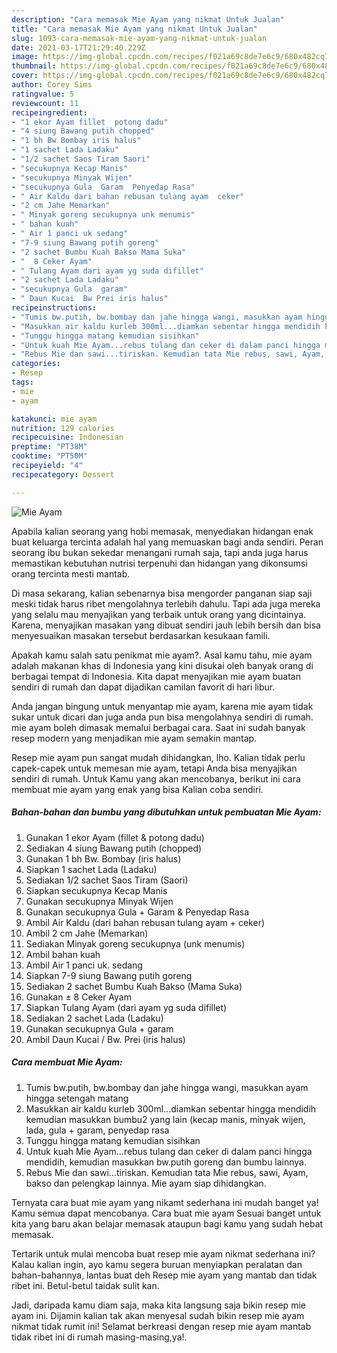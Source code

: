```yaml
---
description: "Cara memasak Mie Ayam yang nikmat Untuk Jualan"
title: "Cara memasak Mie Ayam yang nikmat Untuk Jualan"
slug: 1093-cara-memasak-mie-ayam-yang-nikmat-untuk-jualan
date: 2021-03-17T21:29:40.229Z
image: https://img-global.cpcdn.com/recipes/f021a69c8de7e6c9/680x482cq70/mie-ayam-foto-resep-utama.jpg
thumbnail: https://img-global.cpcdn.com/recipes/f021a69c8de7e6c9/680x482cq70/mie-ayam-foto-resep-utama.jpg
cover: https://img-global.cpcdn.com/recipes/f021a69c8de7e6c9/680x482cq70/mie-ayam-foto-resep-utama.jpg
author: Corey Sims
ratingvalue: 5
reviewcount: 11
recipeingredient:
- "1 ekor Ayam fillet  potong dadu"
- "4 siung Bawang putih chopped"
- "1 bh Bw Bombay iris halus"
- "1 sachet Lada Ladaku"
- "1/2 sachet Saos Tiram Saori"
- "secukupnya Kecap Manis"
- "secukupnya Minyak Wijen"
- "secukupnya Gula  Garam  Penyedap Rasa"
- " Air Kaldu dari bahan rebusan tulang ayam  ceker"
- "2 cm Jahe Memarkan"
- " Minyak goreng secukupnya unk menumis"
- " bahan kuah"
- " Air 1 panci uk sedang"
- "7-9 siung Bawang putih goreng"
- "2 sachet Bumbu Kuah Bakso Mama Suka"
- "  8 Ceker Ayam"
- " Tulang Ayam dari ayam yg suda difillet"
- "2 sachet Lada Ladaku"
- "secukupnya Gula  garam"
- " Daun Kucai  Bw Prei iris halus"
recipeinstructions:
- "Tumis bw.putih, bw.bombay dan jahe hingga wangi, masukkan ayam hingga setengah matang"
- "Masukkan air kaldu kurleb 300ml...diamkan sebentar hingga mendidih kemudian masukkan bumbu2 yang lain (kecap manis, minyak wijen, lada, gula + garam, penyedap rasa"
- "Tunggu hingga matang kemudian sisihkan"
- "Untuk kuah Mie Ayam...rebus tulang dan ceker di dalam panci hingga mendidih, kemudian masukkan bw.putih goreng dan bumbu lainnya."
- "Rebus Mie dan sawi...tiriskan. Kemudian tata Mie rebus, sawi, Ayam, bakso dan pelengkap lainnya. Mie ayam siap dihidangkan."
categories:
- Resep
tags:
- mie
- ayam

katakunci: mie ayam 
nutrition: 129 calories
recipecuisine: Indonesian
preptime: "PT38M"
cooktime: "PT50M"
recipeyield: "4"
recipecategory: Dessert

---
```



![Mie Ayam](https://img-global.cpcdn.com/recipes/f021a69c8de7e6c9/680x482cq70/mie-ayam-foto-resep-utama.jpg)

Apabila kalian seorang yang hobi memasak, menyediakan hidangan enak buat keluarga tercinta adalah hal yang memuaskan bagi anda sendiri. Peran seorang ibu bukan sekedar menangani rumah saja, tapi anda juga harus memastikan kebutuhan nutrisi terpenuhi dan hidangan yang dikonsumsi orang tercinta mesti mantab.

Di masa  sekarang, kalian sebenarnya bisa mengorder panganan siap saji meski tidak harus ribet mengolahnya terlebih dahulu. Tapi ada juga mereka yang selalu mau menyajikan yang terbaik untuk orang yang dicintainya. Karena, menyajikan masakan yang dibuat sendiri jauh lebih bersih dan bisa menyesuaikan masakan tersebut berdasarkan kesukaan famili. 



Apakah kamu salah satu penikmat mie ayam?. Asal kamu tahu, mie ayam adalah makanan khas di Indonesia yang kini disukai oleh banyak orang di berbagai tempat di Indonesia. Kita dapat menyajikan mie ayam buatan sendiri di rumah dan dapat dijadikan camilan favorit di hari libur.

Anda jangan bingung untuk menyantap mie ayam, karena mie ayam tidak sukar untuk dicari dan juga anda pun bisa mengolahnya sendiri di rumah. mie ayam boleh dimasak memalui berbagai cara. Saat ini sudah banyak resep modern yang menjadikan mie ayam semakin mantap.

Resep mie ayam pun sangat mudah dihidangkan, lho. Kalian tidak perlu capek-capek untuk memesan mie ayam, tetapi Anda bisa menyajikan sendiri di rumah. Untuk Kamu yang akan mencobanya, berikut ini cara membuat mie ayam yang enak yang bisa Kalian coba sendiri.

<!--inarticleads1-->

##### Bahan-bahan dan bumbu yang dibutuhkan untuk pembuatan Mie Ayam:

1. Gunakan 1 ekor Ayam (fillet &amp; potong dadu)
1. Sediakan 4 siung Bawang putih (chopped)
1. Gunakan 1 bh Bw. Bombay (iris halus)
1. Siapkan 1 sachet Lada (Ladaku)
1. Sediakan 1/2 sachet Saos Tiram (Saori)
1. Siapkan secukupnya Kecap Manis
1. Gunakan secukupnya Minyak Wijen
1. Gunakan secukupnya Gula + Garam &amp; Penyedap Rasa
1. Ambil  Air Kaldu (dari bahan rebusan tulang ayam + ceker)
1. Ambil 2 cm Jahe (Memarkan)
1. Sediakan  Minyak goreng secukupnya (unk menumis)
1. Ambil  bahan kuah
1. Ambil  Air 1 panci uk. sedang
1. Siapkan 7-9 siung Bawang putih goreng
1. Sediakan 2 sachet Bumbu Kuah Bakso (Mama Suka)
1. Gunakan  ± 8 Ceker Ayam
1. Siapkan  Tulang Ayam (dari ayam yg suda difillet)
1. Sediakan 2 sachet Lada (Ladaku)
1. Gunakan secukupnya Gula + garam
1. Ambil  Daun Kucai / Bw. Prei (iris halus)




<!--inarticleads2-->

##### Cara membuat Mie Ayam:

1. Tumis bw.putih, bw.bombay dan jahe hingga wangi, masukkan ayam hingga setengah matang
1. Masukkan air kaldu kurleb 300ml...diamkan sebentar hingga mendidih kemudian masukkan bumbu2 yang lain (kecap manis, minyak wijen, lada, gula + garam, penyedap rasa
1. Tunggu hingga matang kemudian sisihkan
1. Untuk kuah Mie Ayam...rebus tulang dan ceker di dalam panci hingga mendidih, kemudian masukkan bw.putih goreng dan bumbu lainnya.
1. Rebus Mie dan sawi...tiriskan. Kemudian tata Mie rebus, sawi, Ayam, bakso dan pelengkap lainnya. Mie ayam siap dihidangkan.




Ternyata cara buat mie ayam yang nikamt sederhana ini mudah banget ya! Kamu semua dapat mencobanya. Cara buat mie ayam Sesuai banget untuk kita yang baru akan belajar memasak ataupun bagi kamu yang sudah hebat memasak.

Tertarik untuk mulai mencoba buat resep mie ayam nikmat sederhana ini? Kalau kalian ingin, ayo kamu segera buruan menyiapkan peralatan dan bahan-bahannya, lantas buat deh Resep mie ayam yang mantab dan tidak ribet ini. Betul-betul taidak sulit kan. 

Jadi, daripada kamu diam saja, maka kita langsung saja bikin resep mie ayam ini. Dijamin kalian tak akan menyesal sudah bikin resep mie ayam nikmat tidak rumit ini! Selamat berkreasi dengan resep mie ayam mantab tidak ribet ini di rumah masing-masing,ya!.

